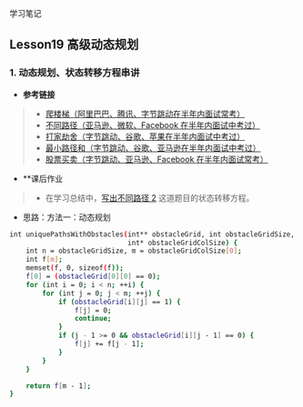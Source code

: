 学习笔记

## Lesson19 高级动态规划

### 1. 动态规划、状态转移方程串讲
* **参考链接**
> - [爬楼梯（阿里巴巴、腾讯、字节跳动在半年内面试常考）](https://leetcode-cn.com/problems/climbing-stairs/)
> - [不同路径（亚马逊、微软、Facebook 在半年内面试中考过）](https://leetcode-cn.com/problems/unique-paths/)
> - [打家劫舍（字节跳动、谷歌、苹果在半年内面试中考过）](https://leetcode-cn.com/problems/house-robber/)
> - [最小路径和（字节跳动、谷歌、亚马逊在半年内面试中考过）](https://leetcode-cn.com/problems/minimum-path-sum/)
> - [股票买卖（字节跳动、亚马逊、Facebook 在半年内面试常考）](https://leetcode-cn.com/problems/best-time-to-buy-and-sell-stock/)

* **课后作业
> - 在学习总结中，[写出不同路径 2](https://leetcode-cn.com/problems/unique-paths-ii/) 这道题目的状态转移方程。
* 思路：方法一：动态规划

```bash
int uniquePathsWithObstacles(int** obstacleGrid, int obstacleGridSize,
                             int* obstacleGridColSize) {
    int n = obstacleGridSize, m = obstacleGridColSize[0];
    int f[m];
    memset(f, 0, sizeof(f));
    f[0] = (obstacleGrid[0][0] == 0);
    for (int i = 0; i < n; ++i) {
        for (int j = 0; j < m; ++j) {
            if (obstacleGrid[i][j] == 1) {
                f[j] = 0;
                continue;
            }
            if (j - 1 >= 0 && obstacleGrid[i][j - 1] == 0) {
                f[j] += f[j - 1];
            }
        }
    }

    return f[m - 1];
}
```
